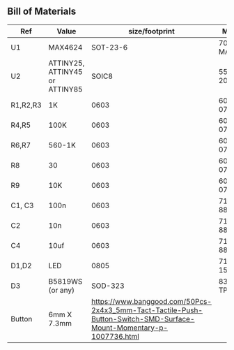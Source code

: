 ## Bill of Materials

Ref | Value | size/footprint | Mouser part no
-------- | ---------------- | ---------- | ----------
U1 | MAX4624 | SOT-23-6 | 700-MAX4624EUTT
U2 | ATTINY25, ATTINY45 or ATTINY85 | SOIC8 | 556-ATTINY85-20SU
R1,R2,R3 | 1K | 0603 | 603-RC0603FR-071KL
R4,R5 | 100K | 0603 | 603-RC0603FR-07100KL
R6,R7 | 560-1K | 0603 | 603-RC0603FR-071KL
R8 | 30 | 0603 | 603-RC0603FR-0730RL
R9 | 10K | 0603 | 603-RC0603FR-0710KL
C1, C3 | 100n | 0603 | 710-885012105016
C2 | 10n | 0603 | 710-885012206014
C4 | 10uf | 0603 | 710-885012106006
D1,D2 | LED | 0805 | 710-150080GS75000
D3 | B5819WS (or any) | SOD-323 | 833-B5819WS-TP
Button | 6mm X 7.3mm | https://www.banggood.com/50Pcs-2x4x3_5mm-Tact-Tactile-Push-Button-Switch-SMD-Surface-Mount-Momentary-p-1007736.html